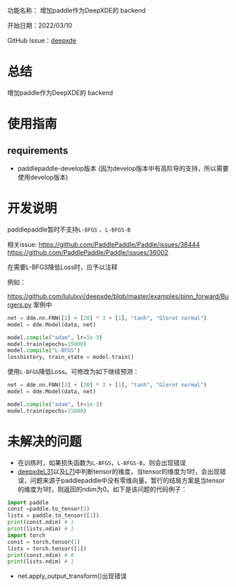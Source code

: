 功能名称： 增加paddle作为DeepXDE的 backend

开始日期：2022/03/10

GitHub Issue：[deepxde](https://github.com/lululxvi/deepxde/issues/559)

# 总结

增加paddle作为DeepXDE的 backend

# 使用指南

## requirements

- paddlepaddle-develop版本
(因为develop版本中有高阶导的支持，所以需要使用develop版本)

# 开发说明


paddlepaddle暂时不支持`L-BFGS` 、`L-BFGS-B`

相关issue:
https://github.com/PaddlePaddle/Paddle/issues/38444
https://github.com/PaddlePaddle/Paddle/issues/36002

在需要L-BFGS降低Loss时，应予以注释

例如：

https://github.com/lululxvi/deepxde/blob/master/examples/pinn_forward/Burgers.py 案例中

```python
net = dde.nn.FNN([2] + [20] * 3 + [1], "tanh", "Glorot normal")
model = dde.Model(data, net)

model.compile("adam", lr=1e-3)
model.train(epochs=15000)
model.compile("L-BFGS")
losshistory, train_state = model.train()
```

使用`L-BFGS`降低Loss。可修改为如下继续预测：
```python
net = dde.nn.FNN([2] + [20] * 3 + [1], "tanh", "Glorot normal")
model = dde.Model(data, net)

model.compile("adam", lr=1e-3)
model.train(epochs=15000)
```

# 未解决的问题

- 在训练时，如果损失函数为`L-BFGS`，`L-BFGS-B`，则会出现错误
- [deepxdeL31](https://github.com/lululxvi/deepxde/blob/master/deepxde/icbc/initial_conditions.py#L31)以及[L71](https://github.com/lululxvi/deepxde/blob/master/deepxde/icbc/boundary_conditions.py#L71)中判断tensor的维度，当tensor的维度为1时，会出现错误，问题来源于paddlepaddle中没有零维向量。暂行的结局方案是当tensor的维度为1时，则返回的ndim为0。如下是该问题的代码例子：
```python
import paddle
const =paddle.to_tensor(1) 
lists = paddle.to_tensor([1])
print(const.ndim) # 1
print(lists.ndim) # 1
import torch 
const = torch.tensor(1)
lists = torch.tensor([1])
print(const.ndim) # 0
print(lists.ndim) # 1
```

- net.apply_output_transform()出现错误